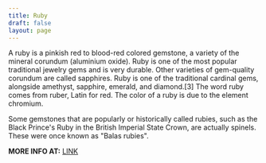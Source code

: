 ```yaml
---
title: Ruby
draft: false
layout: page
---
```

A ruby is a pinkish red to blood-red colored gemstone, a variety of the mineral corundum (aluminium oxide). Ruby is one of the most popular traditional jewelry gems and is very durable. Other varieties of gem-quality corundum are called sapphires. Ruby is one of the traditional cardinal gems, alongside amethyst, sapphire, emerald, and diamond.[3] The word ruby comes from ruber, Latin for red. The color of a ruby is due to the element chromium.

Some gemstones that are popularly or historically called rubies, such as the Black Prince's Ruby in the British Imperial State Crown, are actually spinels. These were once known as "Balas rubies".


**MORE INFO AT:** [LINK](https://en.wikipedia.org/wiki/Ruby)

